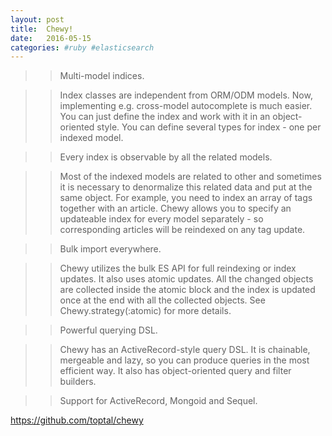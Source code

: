 ```yaml
---
layout: post
title:  Chewy!
date:   2016-05-15
categories: #ruby #elasticsearch
---
```


>> Multi-model indices.

>> Index classes are independent from ORM/ODM models. Now, implementing e.g. cross-model autocomplete is much easier. You can just define the index and work with it in an object-oriented style. You can define several types for index - one per indexed model.

>> Every index is observable by all the related models.

>> Most of the indexed models are related to other and sometimes it is necessary to denormalize this related data and put at the same object. For example, you need to index an array of tags together with an article. Chewy allows you to specify an updateable index for every model separately - so corresponding articles will be reindexed on any tag update.

>> Bulk import everywhere.

>> Chewy utilizes the bulk ES API for full reindexing or index updates. It also uses atomic updates. All the changed objects are collected inside the atomic block and the index is updated once at the end with all the collected objects. See Chewy.strategy(:atomic) for more details.

>> Powerful querying DSL.

>> Chewy has an ActiveRecord-style query DSL. It is chainable, mergeable and lazy, so you can produce queries in the most efficient way. It also has object-oriented query and filter builders.

>> Support for ActiveRecord, Mongoid and Sequel.

https://github.com/toptal/chewy
